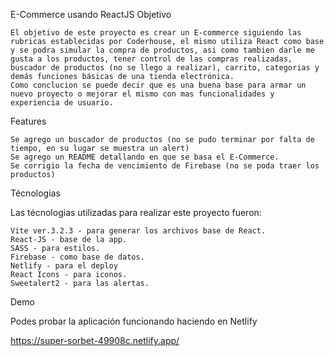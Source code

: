 E-Commerce usando ReactJS
Objetivo

    El objetivo de este proyecto es crear un E-commerce siguiendo las rubricas establecidas por Coderhouse, el mismo utiliza React como base y se podra simular la compra de productos, asi como tambien darle me gusta a los productos, tener control de las compras realizadas, buscador de productos (no se llego a realizar), carrito, categorias y demás funciones básicas de una tienda electrónica. 
    Como conclucion se puede decir que es una buena base para armar un nuevo proyecto o mejorar el mismo con mas funcionalidades y experiencia de usuario.

Features

    Se agrego un buscador de productos (no se pudo terminar por falta de tiempo, en su lugar se muestra un alert)
    Se agrego un README detallando en que se basa el E-Commerce.
    Se corrigio la fecha de vencimiento de Firebase (no se poda traer los productos)

Técnologias

Las técnologias utilizadas para realizar este proyecto fueron:

    Vite ver.3.2.3 - para generar los archivos base de React.
    React-JS - base de la app.
    SASS - para estilos.
    Firebase - como base de datos.
    Netlify - para el deploy
    React Icons - para iconos.
    Sweetalert2 - para las alertas.

Demo

Podes probar la aplicación funcionando haciendo en Netlify

https://super-sorbet-49908c.netlify.app/